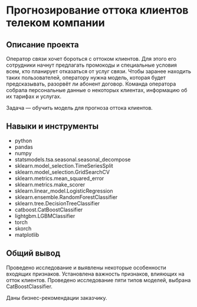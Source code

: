 # Прогнозирование оттока клиентов телеком компании
## Описание проекта
Оператор связи хочет бороться с оттоком клиентов. Для этого его сотрудники начнут предлагать промокоды и специальные условия всем, кто планирует отказаться от услуг связи. Чтобы заранее находить таких пользователей, оператору нужна модель, которая будет предсказывать, разорвёт ли абонент договор. Команда оператора собрала персональные данные о некоторых клиентах, информацию об их тарифах и услугах.

Задача — обучить модель для прогноза оттока клиентов.

## Навыки и инструменты
- python
- pandas
- numpy
- statsmodels.tsa.seasonal.seasonal_decompose
- sklearn.model_selection.TimeSeriesSplit
- sklearn.model_selection.GridSearchCV
- sklearn.metrics.mean_squared_error
- sklearn.metrics.make_scorer
- sklearn.linear_model.LogisticRegression
- sklearn.ensemble.RandomForestClassifier
- sklearn.tree.DecisionTreeClassifier
- catboost.CatBoostClassifier
- lightgbm.LGBMClassifier
- torch
- skorch
- matplotlib

## Общий вывод
Проведено исследование и выявлены некоторые особенности входящих признаков. Установлена важность признаков, влияющих на отток клиентов. Проведено исследование пяти типов моделей, выбрана CatBoostClassifier.

Даны бизнес-рекомендации заказчику.
